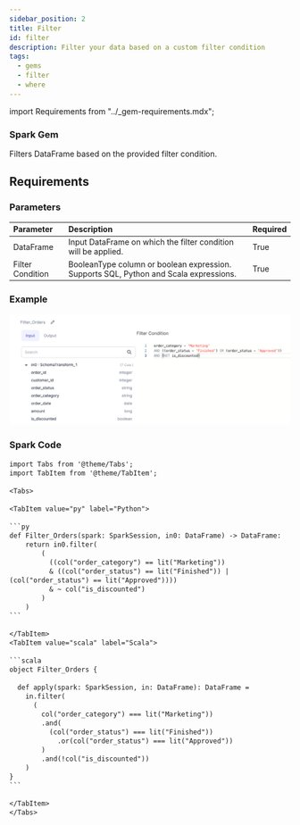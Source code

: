 ```yaml
---
sidebar_position: 2
title: Filter
id: filter
description: Filter your data based on a custom filter condition
tags:
  - gems
  - filter
  - where
---
```


import Requirements from "../\_gem-requirements.mdx";

<h3><span class="badge">Spark Gem</span></h3>

Filters DataFrame based on the provided filter condition.

## Requirements

<Requirements
  packagename="ProphecySparkBasicsPython"
  packageversion="0.0.1"
  scalalib=""
  pythonlib=""
  packageversion143="Supported"
  packageversion154="Supported"
  additional_requirements=""
/>

### Parameters

| Parameter        | Description                                                                           | Required |
| :--------------- | :------------------------------------------------------------------------------------ | :------- |
| DataFrame        | Input DataFrame on which the filter condition will be applied.                        | True     |
| Filter Condition | BooleanType column or boolean expression. Supports SQL, Python and Scala expressions. | True     |

### Example

![Example usage of Filter](./img/filter_eg_1.png)

### Spark Code

````mdx-code-block
import Tabs from '@theme/Tabs';
import TabItem from '@theme/TabItem';

<Tabs>

<TabItem value="py" label="Python">

```py
def Filter_Orders(spark: SparkSession, in0: DataFrame) -> DataFrame:
    return in0.filter(
        (
          ((col("order_category") == lit("Marketing"))
          & ((col("order_status") == lit("Finished")) | (col("order_status") == lit("Approved"))))
          & ~ col("is_discounted")
        )
    )
```

</TabItem>
<TabItem value="scala" label="Scala">

```scala
object Filter_Orders {

  def apply(spark: SparkSession, in: DataFrame): DataFrame =
    in.filter(
      (
        col("order_category") === lit("Marketing"))
        .and(
          (col("order_status") === lit("Finished"))
            .or(col("order_status") === lit("Approved"))
        )
        .and(!col("is_discounted"))
    )
}
```

</TabItem>
</Tabs>

````
